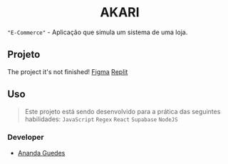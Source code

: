 <h1 align="center">AKARI</h1>

`"E-Commerce"` - Aplicação que simula um sistema de uma loja. 

## Projeto
The project it's not finished!
[Figma](https://www.figma.com/file/zciluhXWgiHlxJsUPjmNhr/AKARI?type=design&node-id=150%3A100&mode=design&t=4FeSZU3JDse5l7WW-1)
[Replit](https://replit.com/@agu3des/AKARI?v=1)


## Uso
> Este projeto está sendo desenvolvido para a prática das seguintes habilidades:
`JavaScript`
`Regex`
`React`
`Supabase`
`NodeJS`

### Developer
- [Ananda Guedes](https://github.com/agu3des)
